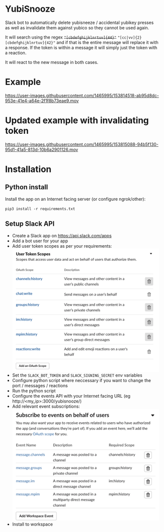 # YubiSnooze
Slack bot to automatically delete yubisneeze / accidental yubikey presses as well as invalidate them against yubico so they cannot be used again.

It will search using the regex ~~`"[cbdefghijklnrtuv]{44}"`~~ `"[cc|vv]{2}[cbdefghijklnrtuv]{42}"` and if that is the entire message will replace it with a response. If the token is within a message it will simply just the token with a reaction.

It will react to the new message in both cases.

# Example

https://user-images.githubusercontent.com/1465995/153814518-ab95d8dc-953e-41e4-a64e-2f1f8b73eae9.mov

# Updated example with invalidating token

https://user-images.githubusercontent.com/1465995/153815088-94b5f130-95d1-41a5-813d-10b6a2901126.mov


# Installation
## Python install
Install the app on an Internet facing server (or configure ngrok/other):

`pip3 install -r requirements.txt`

## Setup Slack API
- Create a Slack app on https://api.slack.com/apps
- Add a bot user for your app
- Add user token scopes as per your requirements:
![Slack API token scope](images/scopes.png)
- Set the `SLACK_BOT_TOKEN` and `SLACK_SIGNING_SECRET` env variables
- Configure python script where neccessary if you want to change the port / messages / reactions
- Run the python script 
- Configure the events API with your Internet facing URL (eg http://<my_ip>:3000/yubisnooze/)
- Add relevant event subscriptions:
![Slack API event subscription](images/events.png)
- Install to workspace



